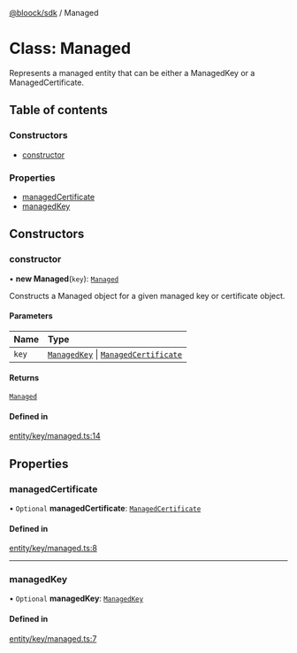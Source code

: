 [@bloock/sdk](../index.md) / Managed

# Class: Managed

Represents a managed entity that can be either a ManagedKey or a ManagedCertificate.

## Table of contents

### Constructors

- [constructor](Managed.md#constructor)

### Properties

- [managedCertificate](Managed.md#managedcertificate)
- [managedKey](Managed.md#managedkey)

## Constructors

### constructor

• **new Managed**(`key`): [`Managed`](Managed.md)

Constructs a Managed object for a given managed key or certificate object.

#### Parameters

| Name | Type |
| :------ | :------ |
| `key` | [`ManagedKey`](ManagedKey.md) \| [`ManagedCertificate`](ManagedCertificate.md) |

#### Returns

[`Managed`](Managed.md)

#### Defined in

[entity/key/managed.ts:14](https://github.com/bloock/bloock-sdk/blob/cf3411f/languages/js/src/entity/key/managed.ts#L14)

## Properties

### managedCertificate

• `Optional` **managedCertificate**: [`ManagedCertificate`](ManagedCertificate.md)

#### Defined in

[entity/key/managed.ts:8](https://github.com/bloock/bloock-sdk/blob/cf3411f/languages/js/src/entity/key/managed.ts#L8)

___

### managedKey

• `Optional` **managedKey**: [`ManagedKey`](ManagedKey.md)

#### Defined in

[entity/key/managed.ts:7](https://github.com/bloock/bloock-sdk/blob/cf3411f/languages/js/src/entity/key/managed.ts#L7)
